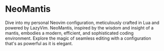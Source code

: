 # NeoMantis
Dive into my personal Neovim configuration, meticulously crafted in Lua and powered by LazyVim. NeoMantis, inspired by the wisdom and insight of a mantis, embodies a modern, efficient, and sophisticated coding environment. Explore the magic of seamless editing with a configuration that's as powerful as it is elegant.
